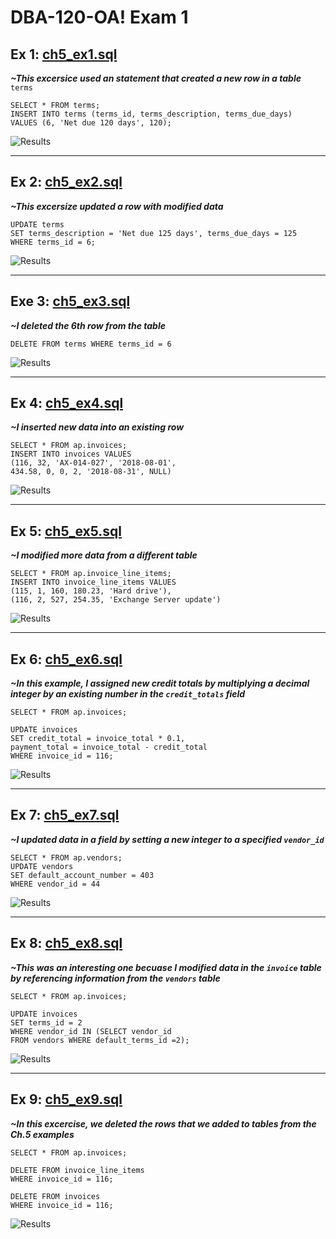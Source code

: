 # DBA-120-OA! Exam 1

## Ex 1: [ch5_ex1.sql](ch5_ex1.sql)

***~This excersice used an statement that created a new row in a table*** `terms`

```
SELECT * FROM terms;
INSERT INTO terms (terms_id, terms_description, terms_due_days)
VALUES (6, 'Net due 120 days', 120);
```

![Results](ch5_ex1_proof.png)

---
## Ex 2: [ch5_ex2.sql](ch5_ex2.sql)

***~This excersize updated a row with modified data***


```
UPDATE terms
SET terms_description = 'Net due 125 days', terms_due_days = 125
WHERE terms_id = 6;
```

![Results](ch5_ex2_proof.png)


---
## Exe 3: [ch5_ex3.sql](ch5_ex3.sql)

***~I deleted the 6th row from the table***


```
DELETE FROM terms WHERE terms_id = 6
```

![Results](ch5_ex3_proof.png)

---
## Ex 4: [ch5_ex4.sql](ch5_ex4.sql)

***~I inserted new data into an existing row***


```
SELECT * FROM ap.invoices;
INSERT INTO invoices VALUES 
(116, 32, 'AX-014-027', '2018-08-01', 
434.58, 0, 0, 2, '2018-08-31', NULL)
```

![Results](ch5_ex4_proof.png)

---
## Ex 5: [ch5_ex5.sql](ch5_ex5.sql)

***~I modified more data from a different table***


```
SELECT * FROM ap.invoice_line_items;
INSERT INTO invoice_line_items VALUES
(115, 1, 160, 180.23, 'Hard drive'),
(116, 2, 527, 254.35, 'Exchange Server update')
```

![Results](ch5_ex5_proof.png)

---
## Ex 6: [ch5_ex6.sql](ch5_ex6.sql)

***~In this example, I assigned new credit totals by multiplying a decimal integer by an existing number in the `credit_totals` field***


```
SELECT * FROM ap.invoices;

UPDATE invoices
SET credit_total = invoice_total * 0.1,
payment_total = invoice_total - credit_total
WHERE invoice_id = 116;
```

![Results](ch5_ex6_proof.png)

---
## Ex 7: [ch5_ex7.sql](ch5_ex7.sql)

***~I updated data in a field by setting a new integer to a specified `vendor_id`***


```
SELECT * FROM ap.vendors;
UPDATE vendors
SET default_account_number = 403
WHERE vendor_id = 44
```

![Results](ch5_ex7_proof.png)

---
## Ex 8: [ch5_ex8.sql](ch5_ex8.sql)

***~This was an interesting one becuase I modified data in the `invoice` table by referencing information from the `vendors` table***


```
SELECT * FROM ap.invoices;

UPDATE invoices
SET terms_id = 2
WHERE vendor_id IN (SELECT vendor_id
FROM vendors WHERE default_terms_id =2);

```

![Results](ch5_ex8_proof.png)

---
## Ex 9: [ch5_ex9.sql](ch5_ex9.sql)

***~In this excercise, we deleted the rows that we added to tables from the Ch.5 examples***


```
SELECT * FROM ap.invoices;

DELETE FROM invoice_line_items
WHERE invoice_id = 116;

DELETE FROM invoices
WHERE invoice_id = 116;

```

![Results](ch5_ex9_proof.png)
